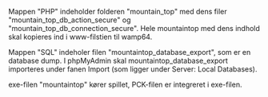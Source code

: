 Mappen "PHP" indeholder folderen "mountain_top" med dens filer "mountain_top_db_action_secure" og "mountain_top_db_connection_secure". Hele mountaintop med dens indhold skal kopieres ind i www-filstien til wamp64.

Mappen "SQL" indeholer filen "mountaintop_database_export", som er en database dump. I  phpMyAdmin skal mountaintop_database_export importeres under fanen Import (som ligger under Server: Local Databases).

exe-filen "mountaintop" kører spillet, PCK-filen er integreret i exe-filen.
